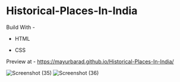 # Historical-Places-In-India

Build With -

* HTML 

* CSS

Preview at - https://mayurbarad.github.io/Historical-Places-In-India/

![Screenshot (35)](https://user-images.githubusercontent.com/96944858/197002117-efe44089-d5f2-4b6d-8a1a-b45548e7d7a2.png)
![Screenshot (36)](https://user-images.githubusercontent.com/96944858/197002134-e11087c1-c0ab-4b30-9399-bd0cd373b06b.png)
